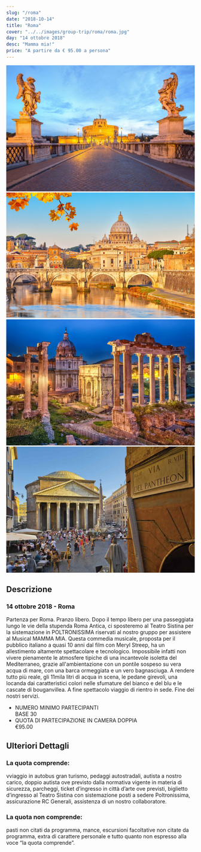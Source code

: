 ```yaml
---
slug: "/roma"
date: "2018-10-14"
title: "Roma"
cover: "../../images/group-trip/roma/roma.jpg"
day: "14 ottobre 2018"
desc: "Mamma mia!"
price: "A partire da € 95.00 a persona"
---
```


<div class="pictures">

![roma 1](../../images/group-trip/roma/roma1.jpg)
![roma 2](../../images/group-trip/roma/roma2.jpg)
![roma 3](../../images/group-trip/roma/roma3.jpg)
![roma 4](../../images/group-trip/roma/roma4.jpg)

</div>


<div class="copy">

## Descrizione

### 14 ottobre 2018 - Roma
Partenza per Roma. Pranzo libero. Dopo il tempo libero per una passeggiata lungo le vie della stupenda Roma Antica, ci sposteremo al Teatro Sistina per la sistemazione in POLTRONISSIMA riservati al nostro gruppo per assistere al Musical MAMMA MIA. Questa commedia musicale, proposta per il pubblico italiano a quasi 10 anni dal film con Meryl Streep, ha un allestimento altamente spettacolare e tecnologico. Impossibile infatti non vivere pienamente le atmosfere tipiche di una incantevole isoletta del Mediterraneo, grazie all'ambientazione con un pontile sospeso su vera acqua di mare, con una barca ormeggiata e un vero bagnasciuga. A rendere tutto più reale, gli 11mila litri di acqua in scena, le pedane girevoli, una locanda dai caratteristici colori nelle sfumature del bianco e del blu e le cascate di bouganvillea. A fine spettacolo viaggio di rientro in sede. Fine dei nostri servizi.


<div class="quota">

+ <div class="left"> <span> NUMERO MINIMO PARTECIPANTI </span> </div> <div class="right"> <span> BASE 30 </span> </div> 
+ <div class="left"> <span> QUOTA DI PARTECIPAZIONE IN CAMERA DOPPIA </span> </div> <div class="right"> <span> €95.00 </span> </div> 

</div>


## Ulteriori Dettagli

### La quota comprende:
vviaggio in autobus gran turismo, pedaggi autostradali, autista a nostro carico, doppio autista ove previsto dalla normativa vigente in materia di sicurezza, parcheggi, ticket d’ingresso in città d’arte ove previsti, biglietto d’ingresso al Teatro Sistina con sistemazione posti a sedere Poltronissima, assicurazione RC Generali, assistenza di un nostro collaboratore.

### La quota non comprende:
pasti non citati da programma, mance, escursioni facoltative non citate da programma, extra di carattere personale e tutto quanto non espresso alla voce “la quota comprende”.

</div>
